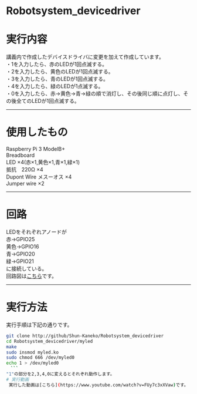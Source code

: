 # Robotsystem_devicedriver
# 実行内容
講義内で作成したデバイスドライバに変更を加えて作成しています。  
  ・1を入力したら、赤のLEDが1回点滅する。  
  ・2を入力したら、黄色のLEDが1回点滅する。  
  ・3を入力したら、青のLEDが1回点滅する。  
  ・4を入力したら、緑のLEDが1点滅する。  
  ・0を入力したら、赤→黄色→青→緑の順で消灯し、その後同じ順に点灯し、その後全てのLEDが1回点滅する。  
   ***
# 使用したもの
  Raspberry Pi 3 ModelB+   
  Breadboard   
  LED ×4(赤×1,黄色×1,青×1,緑×1)   
  抵抗　220Ω ×4   
  Dupont Wire メスーオス ×4   
  Jumper wire ×2  
   ***
# 回路
  LEDをそれぞれアノードが   
  赤→GPIO25   
  黄色→GPIO16   
  青→GPIO20   
  緑→GPIO21   
  に接続している。   
  回路図は[こちら](https://user-images.githubusercontent.com/72370478/101281791-937ee380-3814-11eb-90ab-b9b8cb4fdde9.jpeg)です。
  ***
# 実行方法
実行手順は下記の通りです。　　
 ```sh
git clone http://github/Shun-Kaneko/Robotsystem_devicedriver
cd Robotsystem_devicedriver/myled
make
sudo insmod myled.ko
sudo chmod 666 /dev/myled0
echo 1 > /dev/myled0
　```  
"1"の部分を2,3,4,0に変えるとそれぞれ動作します。  
# 実行動画
  実行した動画は[こちら](https://www.youtube.com/watch?v=FUy7c3xXVaw)です。
